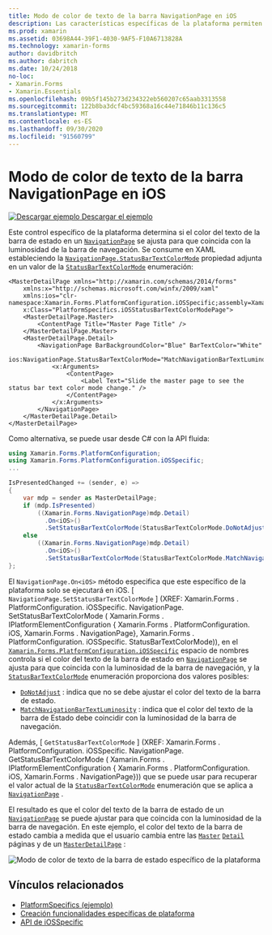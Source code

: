 ```yaml
---
title: Modo de color de texto de la barra NavigationPage en iOS
description: Las características específicas de la plataforma permiten consumir funcionalidad que solo está disponible en una plataforma específica, sin necesidad de implementar representadores o efectos personalizados. En este artículo se explica cómo consumir el específico de la plataforma iOS que controla si el color del texto de la barra de estado de un NavigationPage coincide con la luminosidad de la barra de navegación.
ms.prod: xamarin
ms.assetid: 03698A44-39F1-4030-9AF5-F10A6713828A
ms.technology: xamarin-forms
author: davidbritch
ms.author: dabritch
ms.date: 10/24/2018
no-loc:
- Xamarin.Forms
- Xamarin.Essentials
ms.openlocfilehash: 09b5f145b273d234322eb560207c65aab3313558
ms.sourcegitcommit: 122b8ba3dcf4bc59368a16c44e71846b11c136c5
ms.translationtype: MT
ms.contentlocale: es-ES
ms.lasthandoff: 09/30/2020
ms.locfileid: "91560799"
---
```

# <a name="navigationpage-bar-text-color-mode-on-ios"></a>Modo de color de texto de la barra NavigationPage en iOS

[![Descargar ejemplo](~/media/shared/download.png) Descargar el ejemplo](https://docs.microsoft.com/samples/xamarin/xamarin-forms-samples/userinterface-platformspecifics)

Este control específico de la plataforma determina si el color del texto de la barra de estado en un [`NavigationPage`](xref:Xamarin.Forms.NavigationPage) se ajusta para que coincida con la luminosidad de la barra de navegación. Se consume en XAML estableciendo la [`NavigationPage.StatusBarTextColorMode`](xref:Xamarin.Forms.PlatformConfiguration.iOSSpecific.NavigationPage.StatusBarTextColorModeProperty) propiedad adjunta en un valor de la [`StatusBarTextColorMode`](xref:Xamarin.Forms.PlatformConfiguration.iOSSpecific.StatusBarTextColorMode) enumeración:

```xaml
<MasterDetailPage xmlns="http://xamarin.com/schemas/2014/forms"
    xmlns:x="http://schemas.microsoft.com/winfx/2009/xaml"
    xmlns:ios="clr-namespace:Xamarin.Forms.PlatformConfiguration.iOSSpecific;assembly=Xamarin.Forms.Core"
    x:Class="PlatformSpecifics.iOSStatusBarTextColorModePage">
    <MasterDetailPage.Master>
        <ContentPage Title="Master Page Title" />
    </MasterDetailPage.Master>
    <MasterDetailPage.Detail>
        <NavigationPage BarBackgroundColor="Blue" BarTextColor="White"
                        ios:NavigationPage.StatusBarTextColorMode="MatchNavigationBarTextLuminosity">
            <x:Arguments>
                <ContentPage>
                    <Label Text="Slide the master page to see the status bar text color mode change." />
                </ContentPage>
            </x:Arguments>
        </NavigationPage>
    </MasterDetailPage.Detail>
</MasterDetailPage>

```

Como alternativa, se puede usar desde C# con la API fluida:

```csharp
using Xamarin.Forms.PlatformConfiguration;
using Xamarin.Forms.PlatformConfiguration.iOSSpecific;
...

IsPresentedChanged += (sender, e) =>
{
    var mdp = sender as MasterDetailPage;
    if (mdp.IsPresented)
        ((Xamarin.Forms.NavigationPage)mdp.Detail)
          .On<iOS>()
          .SetStatusBarTextColorMode(StatusBarTextColorMode.DoNotAdjust);
    else
        ((Xamarin.Forms.NavigationPage)mdp.Detail)
          .On<iOS>()
          .SetStatusBarTextColorMode(StatusBarTextColorMode.MatchNavigationBarTextLuminosity);
};
```

El `NavigationPage.On<iOS>` método especifica que este específico de la plataforma solo se ejecutará en iOS. [ `NavigationPage.SetStatusBarTextColorMode` ] (XREF: Xamarin.Forms . PlatformConfiguration. iOSSpecific. NavigationPage. SetStatusBarTextColorMode ( Xamarin.Forms . IPlatformElementConfiguration { Xamarin.Forms . PlatformConfiguration. iOS, Xamarin.Forms . NavigationPage}, Xamarin.Forms . PlatformConfiguration. iOSSpecific. StatusBarTextColorMode)), en el [`Xamarin.Forms.PlatformConfiguration.iOSSpecific`](xref:Xamarin.Forms.PlatformConfiguration.iOSSpecific) espacio de nombres controla si el color del texto de la barra de estado en [`NavigationPage`](xref:Xamarin.Forms.NavigationPage) se ajusta para que coincida con la luminosidad de la barra de navegación, y la [`StatusBarTextColorMode`](xref:Xamarin.Forms.PlatformConfiguration.iOSSpecific.StatusBarTextColorMode) enumeración proporciona dos valores posibles:

- [`DoNotAdjust`](xref:Xamarin.Forms.PlatformConfiguration.iOSSpecific.StatusBarTextColorMode.DoNotAdjust) : indica que no se debe ajustar el color del texto de la barra de estado.
- [`MatchNavigationBarTextLuminosity`](xref:Xamarin.Forms.PlatformConfiguration.iOSSpecific.StatusBarTextColorMode.MatchNavigationBarTextLuminosity) : indica que el color del texto de la barra de Estado debe coincidir con la luminosidad de la barra de navegación.

Además, [ `GetStatusBarTextColorMode` ] (XREF: Xamarin.Forms . PlatformConfiguration. iOSSpecific. NavigationPage. GetStatusBarTextColorMode ( Xamarin.Forms . IPlatformElementConfiguration { Xamarin.Forms . PlatformConfiguration. iOS, Xamarin.Forms . NavigationPage})) que se puede usar para recuperar el valor actual de la [`StatusBarTextColorMode`](xref:Xamarin.Forms.PlatformConfiguration.iOSSpecific.StatusBarTextColorMode) enumeración que se aplica a [`NavigationPage`](xref:Xamarin.Forms.NavigationPage) .

El resultado es que el color del texto de la barra de estado de un [`NavigationPage`](xref:Xamarin.Forms.NavigationPage) se puede ajustar para que coincida con la luminosidad de la barra de navegación. En este ejemplo, el color del texto de la barra de estado cambia a medida que el usuario cambia entre las [`Master`](xref:Xamarin.Forms.MasterDetailPage.Master) [`Detail`](xref:Xamarin.Forms.MasterDetailPage.Detail) páginas y de un [`MasterDetailPage`](xref:Xamarin.Forms.MasterDetailPage) :

![Modo de color de texto de la barra de estado específico de la plataforma](status-bar-text-color-images/status-bar-text-color-mode.png)

## <a name="related-links"></a>Vínculos relacionados

- [PlatformSpecifics (ejemplo)](/samples/xamarin/xamarin-forms-samples/userinterface-platformspecifics)
- [Creación funcionalidades específicas de plataforma](~/xamarin-forms/platform/platform-specifics/index.md#creating-platform-specifics)
- [API de iOSSpecific](xref:Xamarin.Forms.PlatformConfiguration.iOSSpecific)